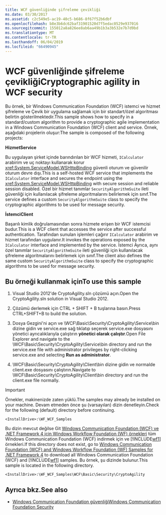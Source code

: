 ```yaml
---
title: WCF güvenliğinde şifreleme çevikliği
ms.date: 03/30/2017
ms.assetid: c2c549e5-ac19-40c5-b686-8f67f52b6dbf
ms.openlocfilehash: b8e3b6dc62baf31901520d7f5edac0529e937016
ms.sourcegitcommit: 155012a8a826ee8ab6aa49b1b3a3b532e7b7d9bd
ms.translationtype: MT
ms.contentlocale: tr-TR
ms.lasthandoff: 06/04/2019
ms.locfileid: "66490945"
---
```

# <a name="cryptographic-agility-in-wcf-security"></a><span data-ttu-id="338eb-102">WCF güvenliğinde şifreleme çevikliği</span><span class="sxs-lookup"><span data-stu-id="338eb-102">Cryptographic agility in WCF security</span></span>

<span data-ttu-id="338eb-103">Bu örnek, bir Windows Communication Foundation (WCF) istemci ve hizmet şifreleme ve Çevik bir uygulama sağlamak için bir standart/özel algoritması belirtin gösterilmektedir.</span><span class="sxs-lookup"><span data-stu-id="338eb-103">This sample shows how to specify in a standard/custom algorithm to provide a cryptographic agile implementation in a Windows Communication Foundation (WCF) client and service.</span></span> <span data-ttu-id="338eb-104">Örnek, aşağıdaki projelerin oluşur:</span><span class="sxs-lookup"><span data-stu-id="338eb-104">The sample is composed of the following projects:</span></span>

<span data-ttu-id="338eb-105">**Hizmet**</span><span class="sxs-lookup"><span data-stu-id="338eb-105">**Service**</span></span>

<span data-ttu-id="338eb-106">Bu uygulayan şirket içinde barındırılan bir WCF hizmeti, `ICalculator` arabirim ve uç noktayı kullanarak korur <xref:System.ServiceModel.WSHttpBinding> güvenli oturum ve güvenilir oturum devre dışı.</span><span class="sxs-lookup"><span data-stu-id="338eb-106">This is a self-hosted WCF service that implements the `ICalculator` interface and secures the endpoint using the <xref:System.ServiceModel.WSHttpBinding> with secure session and reliable session disabled.</span></span> <span data-ttu-id="338eb-107">Özel bir hizmet tanımlar `SecurityAlgorithmSuite` ileti güvenliği için kullanılacak şifreleme algoritmalarını belirlemek için sınıf.</span><span class="sxs-lookup"><span data-stu-id="338eb-107">The service defines a custom `SecurityAlgorithmSuite` class to specify the cryptographic algorithms to be used for message security.</span></span>

<span data-ttu-id="338eb-108">**İstemci**</span><span class="sxs-lookup"><span data-stu-id="338eb-108">**Client**</span></span>

<span data-ttu-id="338eb-109">Başarılı kimlik doğrulamasından sonra hizmete erişen bir WCF istemcisi budur.</span><span class="sxs-lookup"><span data-stu-id="338eb-109">This is a WCF client that accesses the service after successful authentication.</span></span> <span data-ttu-id="338eb-110">Tarafından sunulan işlemleri çağırır `ICalculator` arabirim ve hizmet tarafından uygulanır.</span><span class="sxs-lookup"><span data-stu-id="338eb-110">It invokes the operations exposed by the `ICalculator` interface and implemented by the service.</span></span> <span data-ttu-id="338eb-111">İstemci Ayrıca, aynı özel tanımlar `SecurityAlgorithmSuite` ileti güvenliği için kullanılacak şifreleme algoritmalarını belirlemek için sınıf.</span><span class="sxs-lookup"><span data-stu-id="338eb-111">The client also defines the same custom `SecurityAlgorithmSuite` class to specify the cryptographic algorithms to be used for message security.</span></span>

## <a name="to-use-this-sample"></a><span data-ttu-id="338eb-112">Bu örneği kullanmak için</span><span class="sxs-lookup"><span data-stu-id="338eb-112">To use this sample</span></span>

1. <span data-ttu-id="338eb-113">Visual Studio 2012'de CryptoAgility.sln çözümü açın.</span><span class="sxs-lookup"><span data-stu-id="338eb-113">Open the CryptoAgility.sln solution in Visual Studio 2012.</span></span>

2. <span data-ttu-id="338eb-114">Çözümü derlemek için CTRL + SHIFT + B tuşlarına basın.</span><span class="sxs-lookup"><span data-stu-id="338eb-114">Press CTRL+SHIFT+B to build the solution.</span></span>

3. <span data-ttu-id="338eb-115">Dosya Gezgini'ni açın ve \WCF\Basic\Security\CryptoAgility\Service\bin dizine gidin ve service.exe sağ tıklatıp seçerek service.exe dosyasını yönetici ayrıcalıklarıyla çalıştırın **yönetici olarak çalıştır**.</span><span class="sxs-lookup"><span data-stu-id="338eb-115">Open File Explorer and navigate to the \WCF\Basic\Security\CryptoAgility\Service\bin directory and run the service.exe file with administrator privileges by right-clicking service.exe and selecting **Run as administrator**.</span></span>

4. <span data-ttu-id="338eb-116">\WCF\Basic\Security\CryptoAgility\Client\bin dizine gidin ve normalde client.exe dosyasını çalıştırın.</span><span class="sxs-lookup"><span data-stu-id="338eb-116">Navigate to \WCF\Basic\Security\CryptoAgility\Client\bin directory and run the client.exe file normally.</span></span>

> [!IMPORTANT]
> <span data-ttu-id="338eb-117">Örnekler, makinenizde zaten yüklü.</span><span class="sxs-lookup"><span data-stu-id="338eb-117">The samples may already be installed on your machine.</span></span> <span data-ttu-id="338eb-118">Devam etmeden önce şu (varsayılan) dizin denetleyin.</span><span class="sxs-lookup"><span data-stu-id="338eb-118">Check for the following (default) directory before continuing.</span></span>
>
> `<InstallDrive>:\WF_WCF_Samples`
>
> <span data-ttu-id="338eb-119">Bu dizin mevcut değilse Git [Windows Communication Foundation (WCF) ve .NET Framework 4 için Windows Workflow Foundation (WF) örnekleri](https://go.microsoft.com/fwlink/?LinkId=150780) tüm Windows Communication Foundation (WCF) indirmek için ve [!INCLUDE[wf1](../../../../includes/wf1-md.md)] örnekleri.</span><span class="sxs-lookup"><span data-stu-id="338eb-119">If this directory does not exist, go to [Windows Communication Foundation (WCF) and Windows Workflow Foundation (WF) Samples for .NET Framework 4](https://go.microsoft.com/fwlink/?LinkId=150780) to download all Windows Communication Foundation (WCF) and [!INCLUDE[wf1](../../../../includes/wf1-md.md)] samples.</span></span> <span data-ttu-id="338eb-120">Bu örnek, şu dizinde bulunur.</span><span class="sxs-lookup"><span data-stu-id="338eb-120">This sample is located in the following directory.</span></span>
>
> `<InstallDrive>:\WF_WCF_Samples\WCF\Basic\Security\CryptoAgility`

## <a name="see-also"></a><span data-ttu-id="338eb-121">Ayrıca bkz.</span><span class="sxs-lookup"><span data-stu-id="338eb-121">See also</span></span>

- [<span data-ttu-id="338eb-122">Windows Communication Foundation güvenliği</span><span class="sxs-lookup"><span data-stu-id="338eb-122">Windows Communication Foundation Security</span></span>](../feature-details/security.md)
